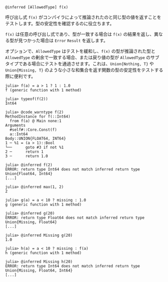 ```
@inferred [AllowedType] f(x)
```

呼び出し式 `f(x)` がコンパイラによって推論されたのと同じ型の値を返すことをテストします。型の安定性を確認するのに役立ちます。

`f(x)` は任意の呼び出し式であり、型が一致する場合は `f(x)` の結果を返し、異なる型が見つかった場合は `Error` `Result` を返します。

オプションで、`AllowedType` はテストを緩和し、`f(x)` の型が推論された型と `AllowedType` の剰余で一致する場合、または戻り値の型が `AllowedType` のサブタイプである場合にテストを通過させます。これは、`Union{Nothing, T}` や `Union{Missing, T}` のような小さな和集合を返す関数の型の安定性をテストする際に便利です。

```jldoctest; setup = :(using InteractiveUtils; using Base: >), filter = r"begin\n(.|\n)*end"
julia> f(a) = a > 1 ? 1 : 1.0
f (generic function with 1 method)

julia> typeof(f(2))
Int64

julia> @code_warntype f(2)
MethodInstance for f(::Int64)
  from f(a) @ Main none:1
Arguments
  #self#::Core.Const(f)
  a::Int64
Body::UNION{FLOAT64, INT64}
1 ─ %1 = (a > 1)::Bool
└──      goto #3 if not %1
2 ─      return 1
3 ─      return 1.0

julia> @inferred f(2)
ERROR: return type Int64 does not match inferred return type Union{Float64, Int64}
[...]

julia> @inferred max(1, 2)
2

julia> g(a) = a < 10 ? missing : 1.0
g (generic function with 1 method)

julia> @inferred g(20)
ERROR: return type Float64 does not match inferred return type Union{Missing, Float64}
[...]

julia> @inferred Missing g(20)
1.0

julia> h(a) = a < 10 ? missing : f(a)
h (generic function with 1 method)

julia> @inferred Missing h(20)
ERROR: return type Int64 does not match inferred return type Union{Missing, Float64, Int64}
[...]
```
